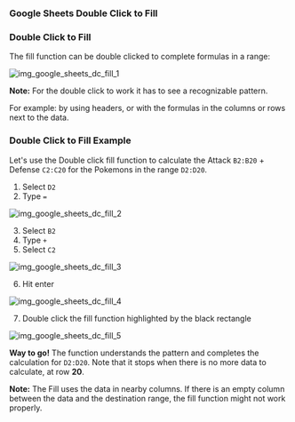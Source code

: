 ### Google Sheets Double Click to Fill



### Double Click to Fill

The fill function can be double clicked to complete formulas in a range:

![img_google_sheets_dc_fill_1](https://user-images.githubusercontent.com/47166768/191946948-d2d38758-35c2-4b45-bbb6-0d0f131e1924.png)


**Note:** For the double click to work it has to see a recognizable pattern.

For example: by using headers, or with the formulas in the columns or rows next to the data.




### Double Click to Fill Example

Let's use the Double click fill function to calculate the Attack `B2:B20` + Defense `C2:C20` for the Pokemons in the range `D2:D20`.

1. Select `D2`
2. Type `=`

![img_google_sheets_dc_fill_2](https://user-images.githubusercontent.com/47166768/191947117-87fb9fe0-3fed-4042-b942-29ae28cbe5d6.png)

3. Select `B2`
4. Type `+`
5. Select `C2`

![img_google_sheets_dc_fill_3](https://user-images.githubusercontent.com/47166768/191947486-afe4bf32-e099-4308-97ff-82bdd748b6ce.png)

6. Hit enter

![img_google_sheets_dc_fill_4](https://user-images.githubusercontent.com/47166768/191947513-cd183104-b14e-45eb-a97b-b7af9af4256b.png)

7. Double click the fill function highlighted by the black rectangle

![img_google_sheets_dc_fill_5](https://user-images.githubusercontent.com/47166768/191947575-cefe3f75-2713-4d0f-a6c6-6bb314417427.png)





**Way to go!** The function understands the pattern and completes the calculation for `D2:D20`. Note that it stops when there is no more data to calculate, at row **20**.

**Note:** The Fill uses the data in nearby columns. If there is an empty column between the data and the destination range, the fill function might not work properly.


